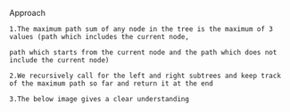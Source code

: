Approach

    1.The maximum path sum of any node in the tree is the maximum of 3 values (path which includes the current node,
    
    path which starts from the current node and the path which does not include the current node)

    2.We recursively call for the left and right subtrees and keep track of the maximum path so far and return it at the end

    3.The below image gives a clear understanding

[](sample.jpg)
